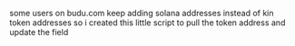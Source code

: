 some users on budu.com
keep adding solana addresses instead of kin token addresses so i created this little script
to pull the token address and update the field
